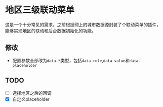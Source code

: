 地区三级联动菜单
===
这是一个十分常见的需求，之前根据网上的城市数据源封装了个联动菜单的插件，能够实现地区的联动和后台数据初始化的功能。

## 修改
* 配置参数全部改为`data-*`类型，包括`data-role`,`data-value`和`data-placeholder`

## TODO
* [ ] 选择地区之后的回调
* [x] 自定义placeholder

